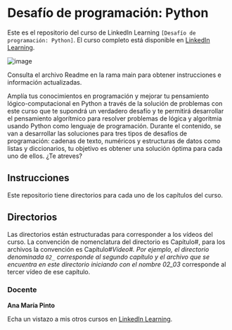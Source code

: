 # Desafío de programación: Python
Este es el repositorio del curso de LinkedIn Learning `[Desafío de programación: Python]`. El curso completo está disponible en [LinkedIn Learning][lil-course-url].

![image](https://user-images.githubusercontent.com/71371373/193588081-529003ac-df8c-4fe2-9357-a3d5698b382b.png)

Consulta el archivo Readme en la rama main para obtener instrucciones e información actualizadas.

Amplía tus conocimientos en programación y mejorar tu pensamiento lógico-computacional en Python a través de la solución de problemas con este curso que te supondrá un verdadero desafío y te permitirá desarrollar el pensamiento algorítmico para resolver problemas de lógica y algoritmia usando Python como lenguaje de programación. Durante el contenido, se van a desarrollar las soluciones para tres tipos de desafíos de programación: cadenas de texto, numéricos y estructuras de datos como listas y diccionarios, tu objetivo es obtener una solución óptima para cada uno de ellos. ¿Te atreves?

## Instrucciones
Este repositorio tiene directorios para cada uno de los capítulos del curso.

## Directorios
Las directorios están estructuradas para corresponder a los vídeos del curso. La convención de nomenclatura del directorio es Capítulo#, para los archivos la convención es Capítulo#_Vídeo#. Por ejemplo, el directorio denominada `02_` corresponde al segundo capítulo y el archivo que se encuentra en este directorio iniciando con el nombre 02_03_ corresponde al tercer vídeo de ese capítulo.

### Docente

**Ana María Pinto**

Echa un vistazo a mis otros cursos en [LinkedIn Learning](https://www.linkedin.com/learning/instructors/ana-maria-pinto).

[0]: # (Replace these placeholder URLs with actual course URLs)
[lil-course-url]: https://www.linkedin.com/learning/desafio-de-programacion-python/avanza-en-python-con-estos-retos
[lil-thumbnail-url]: https://cdn.lynda.com/course/2875095/2875095-1615224395432-16x9.jpg


[1]: # (End of ES-Instruction ###############################################################################################)
